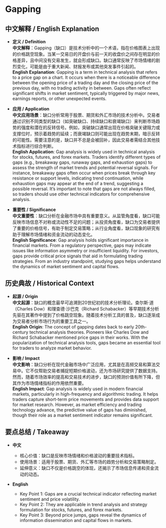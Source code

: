 # Gapping

## 中文解释 / English Explanation

* **定义 / Definition**  
  **中文解释**：Gapping（缺口）是技术分析中的一个术语，指在价格图表上出现的价格跳空现象。当某一交易日的开盘价与前一天的收盘价之间存在明显的价格差异，且中间没有交易发生，就会形成缺口。缺口通常反映了市场情绪的剧烈变化，可能是由于重大新闻、财报发布或其他突发事件引起的。  
  **English Explanation**: Gapping is a term in technical analysis that refers to a price gap on a chart. It occurs when there is a noticeable difference between the opening price of a trading day and the closing price of the previous day, with no trading activity in between. Gaps often reflect significant shifts in market sentiment, typically triggered by major news, earnings reports, or other unexpected events.

* **应用 / Application**  
  **中文应用场景**：缺口分析常用于股票、期货和外汇市场的技术分析中。交易者通过识别不同类型的缺口（如突破缺口、持续缺口和衰竭缺口）来判断市场趋势的强度和潜在的反转信号。例如，突破缺口通常出现在价格突破关键阻力或支撑位时，预示着趋势的延续；而衰竭缺口则可能出现在趋势末期，暗示反转的可能性。需要注意的是，缺口并不总是会被回补，因此交易者需结合其他技术指标进行综合判断。  
  **English Application**: Gap analysis is widely used in technical analysis for stocks, futures, and forex markets. Traders identify different types of gaps (e.g., breakaway gaps, runaway gaps, and exhaustion gaps) to assess the strength of market trends and potential reversal signals. For instance, breakaway gaps often occur when prices break through key resistance or support levels, indicating trend continuation, while exhaustion gaps may appear at the end of a trend, suggesting a possible reversal. It’s important to note that gaps are not always filled, so traders should use other technical indicators for comprehensive analysis.

* **重要性 / Significance**  
  **中文重要性**：缺口分析在金融市场中具有重要意义。从监管角度看，缺口可能反映市场信息不对称或流动性不足的问题；从投资角度看，缺口为交易者提供了重要的价格信号，有助于制定交易策略；从行业角度看，缺口现象的研究有助于理解市场情绪和资金流动的动态变化。  
  **English Significance**: Gap analysis holds significant importance in financial markets. From a regulatory perspective, gaps may indicate issues like information asymmetry or insufficient liquidity. For investors, gaps provide critical price signals that aid in formulating trading strategies. From an industry standpoint, studying gaps helps understand the dynamics of market sentiment and capital flows.

## 历史典故 / Historical Context

* **起源 / Origin**  
  **中文起源**：缺口的概念最早可追溯到20世纪初的技术分析理论。查尔斯·道（Charles Dow）和理查德·沙巴克（Richard Schabacker）等早期技术分析先驱在其著作中提到了价格跳空现象。随着技术分析工具的普及，缺口逐渐成为交易者分析市场行为的重要工具之一。  
  **English Origin**: The concept of gapping dates back to early 20th-century technical analysis theories. Pioneers like Charles Dow and Richard Schabacker mentioned price gaps in their works. With the popularization of technical analysis tools, gaps became an essential tool for traders to analyze market behavior.

* **影响 / Impact**  
  **中文影响**：缺口分析在现代金融市场中广泛应用，尤其是在高频交易和算法交易中。它不仅帮助交易者捕捉短期价格波动，还为市场研究提供了数据支持。然而，随着市场效率的提高和交易技术的进步，缺口的预测价值有所下降，但其作为市场情绪指标的作用依然重要。  
  **English Impact**: Gap analysis is widely used in modern financial markets, particularly in high-frequency and algorithmic trading. It helps traders capture short-term price movements and provides data support for market research. However, as market efficiency and trading technology advance, the predictive value of gaps has diminished, though their role as a market sentiment indicator remains significant.

## 要点总结 / Takeaway

* **中文**  
  - 核心价值：缺口是反映市场情绪和价格波动的重要技术指标。  
  - 使用场景：适用于股票、期货、外汇等市场的趋势分析和交易策略制定。  
  - 延伸意义：缺口不仅是价格跳空的体现，还揭示了市场信息传递和资金流动的动态。  

* **English**  
  - Key Point 1: Gaps are a crucial technical indicator reflecting market sentiment and price volatility.  
  - Key Point 2: They are applicable in trend analysis and strategy formulation for stocks, futures, and forex markets.  
  - Key Point 3: Beyond price jumps, gaps reveal the dynamics of information dissemination and capital flows in markets.